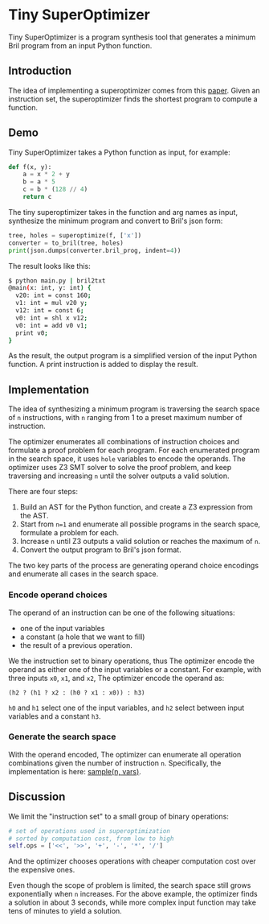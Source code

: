 # Tiny SuperOptimizer

Tiny SuperOptimizer is a program synthesis tool that generates a minimum Bril program from an input Python function.

## Introduction

The idea of implementing a superoptimizer comes from this [paper](https://dl.acm.org/doi/10.1145/36177.36194). Given an instruction set, the superoptimizer finds the shortest program to compute a function. 

## Demo

Tiny SuperOptimizer takes a Python function as input, for example:
```python
def f(x, y):
    a = x * 2 + y
    b = a * 5
    c = b * (128 // 4)
    return c
```

The tiny superoptimizer takes in the function and arg names as input, synthesize the minimum program and convert to Bril's json form:

```python
tree, holes = superoptimize(f, ['x'])
converter = to_bril(tree, holes)
print(json.dumps(converter.bril_prog, indent=4))
```

The result looks like this:

```sh
$ python main.py | bril2txt
@main(x: int, y: int) {
  v20: int = const 160;
  v1: int = mul v20 y;
  v12: int = const 6;
  v0: int = shl x v12;
  v0: int = add v0 v1;
  print v0;
}
```

As the result, the output program is a simplified version of the input Python function. A print instruction is added to display the result.

## Implementation

The idea of synthesizing a minimum program is traversing the search space of `n` instructions, with `n` ranging from 1 to a preset maximum number of instruction. 

The optimizer enumerates all combinations of instruction choices and formulate a proof problem for each program.
For each enumerated program in the search space, it uses `hole` variables to encode the operands. The optimizer uses Z3 SMT solver to solve the proof problem, and keep traversing and increasing `n` until the solver outputs a valid solution. 

There are four steps: 
1. Build an AST for the Python function, and create a Z3 expression from the AST.
2. Start from `n=1` and enumerate all possible programs in the search space, formulate a problem for each.
3. Increase `n` until Z3 outputs a valid solution or reaches the maximum of `n`.
4. Convert the output program to Bril's json format.

The two key parts of the process are generating operand choice encodings and enumerate all cases in the search space.

### Encode operand choices
The operand of an instruction can be one of the following situations:
- one of the input variables
- a constant (a hole that we want to fill)
- the result of a previous operation.

We the instruction set to binary operations, thus The optimizer encode the operand as either one of the input variables or a constant. For example, with three inputs `x0`, `x1`, and `x2`, The optimizer encode the operand as:

```
(h2 ? (h1 ? x2 : (h0 ? x1 : x0)) : h3)
```

`h0` and `h1` select one of the input variables, and `h2` select between input variables and a constant `h3`.

### Generate the search space

With the operand encoded, The optimizer can enumerate all operation combinations given the number of instruction `n`. 
Specifically, the implementation is here: [sample(n, vars)](https://github.com/zzzDavid/CS6120-A13/blob/main/search_space.py#L35).

## Discussion

We limit the "instruction set" to a small group of binary operations:
```python
# set of operations used in superoptimization
# sorted by computation cost, from low to high
self.ops = ['<<', '>>', '+', '-', '*', '/']
```
And the optimizer chooses operations with cheaper computation cost over the expensive ones.

Even though the scope of problem is limited, the search space still grows exponentially when `n` increases. For the above example, the optimizer finds a solution in about 3 seconds, while more complex input function may take tens of minutes to yield a solution.
